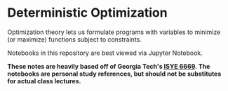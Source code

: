 # Deterministic Optimization

Optimization theory lets us formulate programs with variables to minimize (or maximize) functions subject to constraints. 

Notebooks in this repository are best viewed via Jupyter Notebook.

**These notes are heavily based off of Georgia Tech's [ISYE 6669](https://www.edx.org/course/deterministic-optimization-2). The notebooks are personal study references, but should not be substitutes for actual class lectures.**
